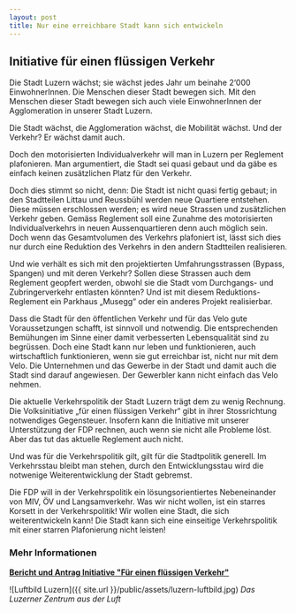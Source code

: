 ```yaml
---
layout: post
title: Nur eine erreichbare Stadt kann sich entwickeln
---
```


## Initiative für einen flüssigen Verkehr
Die Stadt Luzern wächst; sie wächst jedes Jahr um beinahe 2‘000 EinwohnerInnen. Die Menschen dieser Stadt bewegen sich. Mit den Menschen dieser Stadt bewegen sich auch viele EinwohnerInnen der Agglomeration in unserer Stadt Luzern.

Die Stadt wächst, die Agglomeration wächst, die Mobilität wächst. Und der Verkehr? Er wächst damit auch.

Doch den motorisierten Individualverkehr will man in Luzern per Reglement plafonieren. Man argumentiert, die Stadt sei quasi gebaut und da gäbe es einfach keinen zusätzlichen Platz für den Verkehr.

Doch dies stimmt so nicht, denn: Die Stadt ist nicht quasi fertig gebaut; in den Stadtteilen Littau und Reussbühl werden neue Quartiere entstehen. Diese müssen erschlossen werden; es wird neue Strassen und zusätzlichen Verkehr geben. Gemäss Reglement soll eine Zunahme des motorisierten Individualverkehrs in neuen Aussenquartieren denn auch möglich sein. Doch wenn das Gesamtvolumen des Verkehrs plafoniert ist, lässt sich dies nur durch eine Reduktion des Verkehrs in den andern Stadtteilen realisieren.

Und wie verhält es sich mit den projektierten Umfahrungsstrassen (Bypass, Spangen) und mit deren Verkehr? Sollen diese Strassen auch dem Reglement geopfert werden, obwohl sie die Stadt vom Durchgangs- und Zubringerverkehr entlasten könnten? Und ist mit diesem Reduktions-Reglement ein Parkhaus „Musegg“ oder ein anderes Projekt realisierbar.

Dass die Stadt für den öffentlichen Verkehr und für das Velo gute Voraussetzungen schafft, ist sinnvoll und notwendig. Die entsprechenden Bemühungen im Sinne einer damit verbesserten Lebensqualität sind zu begrüssen. Doch eine Stadt kann nur leben und funktionieren, auch wirtschaftlich funktionieren, wenn sie gut erreichbar ist, nicht nur mit dem Velo. Die Unternehmen und das Gewerbe in der Stadt und damit auch die Stadt sind darauf angewiesen. Der Gewerbler kann nicht einfach das Velo nehmen.

Die aktuelle Verkehrspolitik der Stadt Luzern trägt dem zu wenig Rechnung. Die Volksinitiative „für einen flüssigen Verkehr“ gibt in ihrer Stossrichtung notwendiges Gegensteuer. Insofern kann die Initiative mit unserer Unterstützung der FDP rechnen, auch wenn sie nicht alle Probleme löst. Aber das tut das aktuelle Reglement auch nicht.

Und was für die Verkehrspolitik gilt, gilt für die Stadtpolitik generell. Im Verkehrsstau bleibt man stehen, durch den Entwicklungsstau wird die notwenige Weiterentwicklung der Stadt gebremst.

Die FDP will in der Verkehrspolitik ein lösungsorientiertes Nebeneinander von MIV, ÖV und Langsamverkehr. Was wir nicht wollen, ist ein starres Korsett in der Verkehrspolitik! Wir wollen eine Stadt, die sich weiterentwickeln kann! Die Stadt kann sich eine einseitige Verkehrspolitik mit einer starren Plafonierung nicht leisten!

### Mehr Informationen
[**Bericht und Antrag Initiative "Für einen flüssigen Verkehr"**](http://www.stadtluzern.ch/de/politik/ggr/polgeschaefte/?action=showinfo&info_id=b683)

![Luftbild Luzern]({{ site.url }}/public/assets/luzern-luftbild.jpg)
*Das Luzerner Zentrum aus der Luft*
